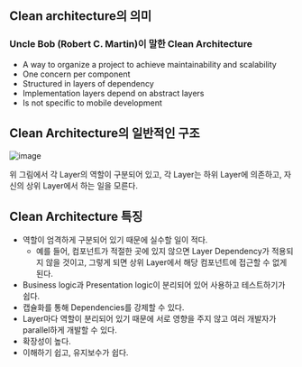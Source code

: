 ## Clean architecture의 의미
### Uncle Bob (Robert C. Martin)이 말한 Clean Architecture
- A way to organize a project to achieve maintainability and scalability
- One concern per component
- Structured in layers of dependency
- Implementation layers depend on abstract layers
- Is not specific to mobile development


## Clean Architecture의 일반적인 구조
![image](https://user-images.githubusercontent.com/29790944/78419058-aedd9180-767c-11ea-9615-f024b02927f0.png)

위 그림에서 각 Layer의 역할이 구분되어 있고, 각 Layer는 하위 Layer에 의존하고, 자신의 상위 Layer에서 하는 일을 모른다.


## Clean Architecture 특징
- 역할이 엄격하게 구분되어 있기 때문에 실수할 일이 적다.
  - 예를 들어, 컴포넌트가 적절한 곳에 있지 않으면 Layer Dependency가 적용되지 않을 것이고, 그렇게 되면 상위 Layer에서 해당 컴포넌트에 접근할 수 없게 된다.
- Business logic과 Presentation logic이 분리되어 있어 사용하고 테스트하기가 쉽다.
- 캡슐화를 통해 Dependencies를 강제할 수 있다.
- Layer마다 역할이 분리되어 있기 때문에 서로 영향을 주지 않고 여러 개발자가 parallel하게 개발할 수 있다.
- 확장성이 높다.
- 이해하기 쉽고, 유지보수가 쉽다.
